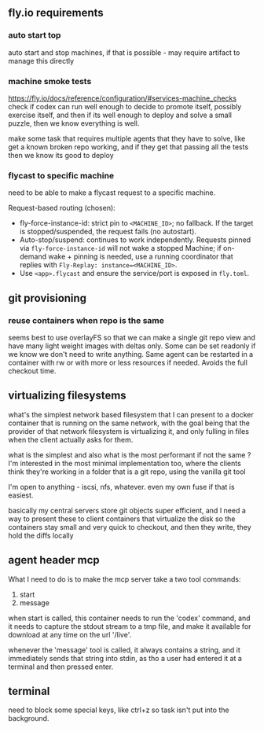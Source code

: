 ## fly.io requirements

### auto start top

auto start and stop machines, if that is possible - may require artifact to
manage this directly

### machine smoke tests

https://fly.io/docs/reference/configuration/#services-machine_checks check if
codex can run well enough to decide to promote itself, possibly exercise itself,
and then if its well enough to deploy and solve a small puzzle, then we know
everything is well.

make some task that requires multiple agents that they have to solve, like get a
known broken repo working, and if they get that passing all the tests then we
know its good to deploy

### flycast to specific machine

need to be able to make a flycast request to a specific machine.

Request-based routing (chosen):

- fly-force-instance-id: strict pin to `<MACHINE_ID>`; no fallback. If the
  target is stopped/suspended, the request fails (no autostart).
- Auto-stop/suspend: continues to work independently. Requests pinned via
  `fly-force-instance-id` will not wake a stopped Machine; if on-demand wake +
  pinning is needed, use a running coordinator that replies with
  `Fly-Replay: instance=<MACHINE_ID>`.
- Use `<app>.flycast` and ensure the service/port is exposed in `fly.toml`.

## git provisioning

### reuse containers when repo is the same

seems best to use overlayFS so that we can make a single git repo view and have
many light weight images with deltas only. Some can be set readonly if we know
we don't need to write anything. Same agent can be restarted in a container with
rw or with more or less resources if needed. Avoids the full checkout time.

## virtualizing filesystems

what's the simplest network based filesystem that I can present to a docker
container that is running on the same network, with the goal being that the
provider of that network filesystem is virtualizing it, and only fulling in
files when the client actually asks for them.

what is the simplest and also what is the most performant if not the same ? I'm
interested in the most minimal implementation too, where the clients think
they're working in a folder that is a git repo, using the vanilla git tool

I'm open to anything - iscsi, nfs, whatever. even my own fuse if that is
easiest.

basically my central servers store git objects super efficient, and I need a way
to present these to client containers that virtualize the disk so the containers
stay small and very quick to checkout, and then they write, they hold the diffs
locally

## agent header mcp

What I need to do is to make the mcp server take a two tool commands:

1. start
2. message

when start is called, this container needs to run the 'codex' command, and it
needs to capture the stdout stream to a tmp file, and make it available for
download at any time on the url '/live'.

whenever the 'message' tool is called, it always contains a string, and it
immediately sends that string into stdin, as tho a user had entered it at a
terminal and then pressed enter.

## terminal

need to block some special keys, like ctrl+z so task isn't put into the
background.
